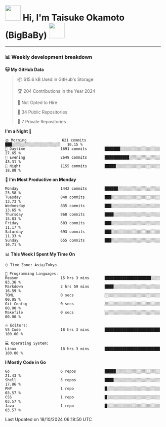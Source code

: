 <!-- Title -->
<h1>
    <img src="https://media.tenor.com/TlyRveJkgo4AAAAi/cloud-cloud-strife.gif" width="50"/> 
    Hi, I'm Taisuke Okamoto (BigBaBy) 
    <img src="https://media.tenor.com/TlyRveJkgo4AAAAi/cloud-cloud-strife.gif" width="50"/>
</h1>

---

<h3> 📊 Weekly development breakdown </h3>
<!-- waka-readme-stats -->

<!--START_SECTION:waka-->
**🐱 My GitHub Data** 

> 📦 615.6 kB Used in GitHub's Storage 
 > 
> 🏆 204 Contributions in the Year 2024
 > 
> 🚫 Not Opted to Hire
 > 
> 📜 34 Public Repositories 
 > 
> 🔑 7 Private Repositories 
 > 
**I'm a Night 🦉** 

```text
🌞 Morning                621 commits         ███░░░░░░░░░░░░░░░░░░░░░░   10.15 % 
🌆 Daytime                1691 commits        ███████░░░░░░░░░░░░░░░░░░   27.65 % 
🌃 Evening                2649 commits        ███████████░░░░░░░░░░░░░░   43.31 % 
🌙 Night                  1155 commits        █████░░░░░░░░░░░░░░░░░░░░   18.88 % 
```
📅 **I'm Most Productive on Monday** 

```text
Monday                   1442 commits        ██████░░░░░░░░░░░░░░░░░░░   23.58 % 
Tuesday                  840 commits         ███░░░░░░░░░░░░░░░░░░░░░░   13.73 % 
Wednesday                835 commits         ███░░░░░░░░░░░░░░░░░░░░░░   13.65 % 
Thursday                 968 commits         ████░░░░░░░░░░░░░░░░░░░░░   15.83 % 
Friday                   683 commits         ███░░░░░░░░░░░░░░░░░░░░░░   11.17 % 
Saturday                 693 commits         ███░░░░░░░░░░░░░░░░░░░░░░   11.33 % 
Sunday                   655 commits         ███░░░░░░░░░░░░░░░░░░░░░░   10.71 % 
```


📊 **This Week I Spent My Time On** 

```text
🕑︎ Time Zone: Asia/Tokyo

💬 Programming Languages: 
Reason                   15 hrs 3 mins       █████████████████████░░░░   83.36 % 
Markdown                 2 hrs 59 mins       ████░░░░░░░░░░░░░░░░░░░░░   16.59 % 
TOML                     0 secs              ░░░░░░░░░░░░░░░░░░░░░░░░░   00.05 % 
Git Config               0 secs              ░░░░░░░░░░░░░░░░░░░░░░░░░   00.00 % 
Makefile                 0 secs              ░░░░░░░░░░░░░░░░░░░░░░░░░   00.00 % 

🔥 Editors: 
VS Code                  18 hrs 3 mins       █████████████████████████   100.00 % 

💻 Operating System: 
Linux                    18 hrs 3 mins       █████████████████████████   100.00 % 
```

**I Mostly Code in Go** 

```text
Go                       6 repos             █████░░░░░░░░░░░░░░░░░░░░   21.43 % 
Shell                    5 repos             ████░░░░░░░░░░░░░░░░░░░░░   17.86 % 
PHP                      1 repo              █░░░░░░░░░░░░░░░░░░░░░░░░   03.57 % 
CSS                      1 repo              █░░░░░░░░░░░░░░░░░░░░░░░░   03.57 % 
Java                     1 repo              █░░░░░░░░░░░░░░░░░░░░░░░░   03.57 % 
```




 Last Updated on 18/10/2024 06:18:50 UTC
<!--END_SECTION:waka-->
